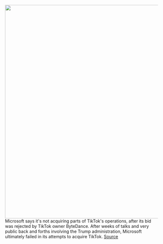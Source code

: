 <img src='https://cdn.vox-cdn.com/thumbor/brh_mwpHl-u5GR1YD68luh5y8M8=/0x0:2040x1360/1200x800/filters:focal(857x517:1183x843)/cdn.vox-cdn.com/uploads/chorus_image/image/67400423/acastro_20081_tiktokMicrosoft_0001.0.0.jpg' width='700px' /><br/>
Microsoft says it's not acquiring parts of TikTok's operations, after its bid was rejected by TikTok owner ByteDance. After weeks of talks and very public back and forths involving the Trump administration, Microsoft ultimately failed in its attempts to acquire TikTok.
<a href='https://www.theverge.com/2020/9/13/21360130/microsoft-tiktok-acquisition-bid-rejection-bytedance'> Source <a/>